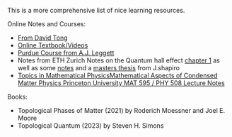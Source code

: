 This is a more comprehensive list of nice learning resources.

Online Notes and Courses:

* [From David Tong](https://www.damtp.cam.ac.uk/user/tong/qhe/qhe.pdf)
* [Online Textbook/Videos](https://topocondmat.org/index.html)
* [Purdue Course from A.J. Leggett](https://courses.physics.illinois.edu/phys598PTD/fa2013/)
* Notes from ETH Zurich Notes on the Quantum hall effect [chapter 1](https://ethz.ch/content/dam/ethz/special-interest/phys/theoretical-physics/cmtm-dam/documents/tqn/01.pdf) as well as some [notes](https://web.math.princeton.edu/~js129/PDFs/Top_SSP_Lecture_Notes.pdf) and a [masters thesis](https://web.math.princeton.edu/~js129/PDFs/MSC_Thesis.pdf) from J.shapiro
* [Topics in Mathematical PhysicsMathematical Aspects of Condensed Matter Physics Princeton University MAT 595 / PHY 508 Lecture Notes](https://web.math.princeton.edu/~js129/PDFs/teaching/MAT595_spring_2024/MAT595_PHY508_Lecture_Notes.pdf)

Books: 

* Topological Phases of Matter (2021) by Roderich Moessner and Joel E. Moore
* Topological Quantum (2023) by Steven H. Simons 

